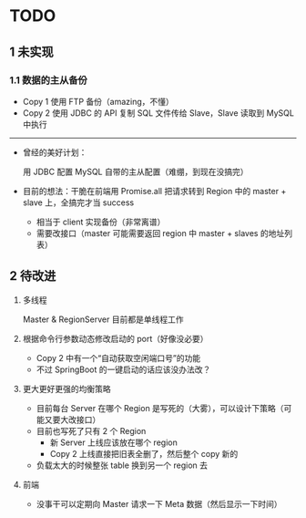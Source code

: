 # TODO

## 1 未实现

### 1.1 数据的主从备份

- Copy 1 使用 FTP 备份（amazing，不懂）
- Copy 2 使用 JDBC 的 API 复制 SQL 文件传给 Slave，Slave 读取到 MySQL 中执行

---

- 曾经的美好计划：

    用 JDBC 配置 MySQL 自带的主从配置（难绷，到现在没搞完）

- 目前的想法：干脆在前端用 Promise.all 把请求转到 Region 中的 master + slave 上，全搞完才当 success

    - 相当于 client 实现备份（非常离谱）
    - 需要改接口（master 可能需要返回 region 中 master + slaves 的地址列表）

## 2 待改进

1. 多线程

    Master & RegionServer 目前都是单线程工作


2. 根据命令行参数动态修改启动的 port（好像没必要）

    - Copy 2 中有一个“自动获取空闲端口号”的功能
    - 不过 SpringBoot 的一键启动的话应该没办法改？


3. 更大更好更强的均衡策略

    - 目前每台 Server 在哪个 Region 是写死的（大雾），可以设计下策略（可能又要大改接口）
    - 目前也写死了只有 2 个 Region
        - 新 Server 上线应该放在哪个 region
        - Copy 2 上线直接把旧表全删了，然后整个 copy 新的
    - 负载太大的时候整张 table 换到另一个 region 去

4. 前端

    - 没事干可以定期向 Master 请求一下 Meta 数据（然后显示一下时间）
